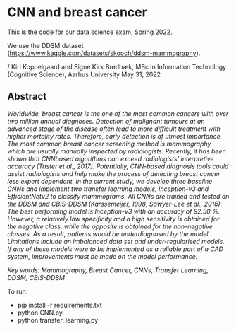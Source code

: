 # CNN and breast cancer

This is the code for our data science exam, Spring 2022.

We use the DDSM dataset (https://www.kaggle.com/datasets/skooch/ddsm-mammography). 

/ Kiri Koppelgaard and Signe Kirk Brødbæk, MSc in Information Technology (Cognitive Science), Aarhus University
May 31, 2022

## Abstract 
<i>Worldwide, breast cancer is the one of the most common cancers with over two million annual diagnoses. Detection of malignant tumours at an advanced stage of the disease often lead to more difficult treatment with higher mortality rates. Therefore, early detection is of utmost importance. The most common breast cancer screening method is mammography, which are usually manually inspected by radiologists. Recently, it has been shown that CNNbased algorithms can exceed radiologists’ interpretive accuracy (Trister et al., 2017). Potentially, CNN-based diagnosis tools could assist radiologists and help make the process of detecting breast cancer less expert dependent. In the current study, we develop three baseline CNNs and implement two transfer learning models, Inception-v3 and EfficientNetv2 to classify mammograms. All CNNs are trained and tested on the DDSM and CBIS-DDSM (Karssemeijer, 1998; Sawyer-Lee et al., 2016). The best performing model is Inception-v3 with an accuracy of 92.50 %. However, a relatively low specificity and a high sensitivity is obtained for the negative class, while the opposite is obtained for the non-negative classes. As a result, patients would be underdiagnosed by the model. Limitations include an imbalanced data set and under-regularised models. If any of these models were to be implemented as a reliable part of a CAD system, improvements must be made on the model performance. 

Key words: Mammography, Breast Cancer, CNNs, Transfer Learning, DDSM, CBIS-DDSM </i>



To run: 
- pip install -r requirements.txt
- python CNN.py 
- python transfer_learning.py
